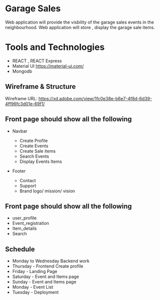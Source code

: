 # Garage Sales 
Web  application will provide the  visbility 
of the garage sales events in the neighbourhood.
Web application will store , display the garage sale items.

# Tools and Technologies
 - REACT , REACT Express
 - Material UI  https://material-ui.com/
 - Mongodb

## Wireframe & Structure
Wireframe URL: https://xd.adobe.com/view/1fc0e38e-b6e7-4f8d-6d39-4ff96fc3d01e-69f1/

## Front page should show all the following

- Navbar
  - Create Profile
  - Create Events
  - Create Sale items
  - Search Events
  - Display Events Items
 
- Footer
  - Contact
  - Support
  - Brand logo/ mission/ vision

## Front page should show all the following

- user_profile
- Event_registration
- Item_details 
- Search

## Schedule
 - Monday to Wednesday Backend work
 - Thursday - Frontend Create profile
 - Friday - Landing Page 
 - Saturday - Event and Items page
 - Sunday - Event and Items page
 - Monday - Event List
 - Tuesday - Deployment 